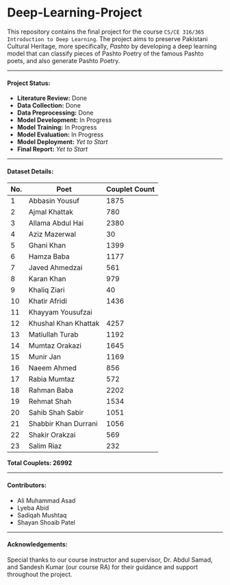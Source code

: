 # Deep-Learning-Project

This repository contains the final project for the course `CS/CE 316/365 Introduction to Deep Learning`. The project aims to preserve Pakistani Cultural Heritage, more specifically, _Pashto_ by developing a deep learning model that can classify pieces of Pashto Poetry of the famous Pashto poets, and also generate Pashto Poetry. 

---
#### Project Status:

- **Literature Review:** Done
- **Data Collection:** Done
- **Data Preprocessing:** Done
- **Model Development:** In Progress
- **Model Training:** In Progress
- **Model Evaluation:** In Progress
- **Model Deployment:** _Yet to Start_
- **Final Report:** _Yet to Start_

<!-- ---

#### Work Files

- [Collective OneDrive Link](https://habibuniversity-my.sharepoint.com/:f:/g/personal/aa07190_st_habib_edu_pk/EtjCMZRVWSZCn8NPJaJlWHIBHCCG6ym_-mj_Ph6HSP7f_w?e=5hyTu5)
- [Literature Sources Document](https://habibuniversity-my.sharepoint.com/:w:/r/personal/aa07190_st_habib_edu_pk/_layouts/15/Doc.aspx?sourcedoc=%7BF8F97C43-E2C4-4557-AB8C-698C9C07E2F9%7D&file=Literature%20Review%20-%20Compilation.docx&action=default&mobileredirect=true)
- [List of Pashto Poets](https://habibuniversity-my.sharepoint.com/:w:/r/personal/aa07190_st_habib_edu_pk/_layouts/15/Doc.aspx?sourcedoc=%7BFE9264B8-4A6C-47AA-BB06-115A401B9981%7D&file=Pashto%20Poets.docx&action=default&mobileredirect=true) -->

---
#### Dataset Details:

| **No.** | **Poet** | **Couplet Count** |
| --- | --- | --- |
| 1 | Abbasin Yousuf | 1875 |
| 2 | Ajmal Khattak | 780 |
| 3 | Allama Abdul Hai | 2380 |
| 4 | Aziz Mazerwal | 30 |
| 5 | Ghani Khan | 1399 |
| 6 | Hamza Baba | 1177 |
| 7 | Javed Ahmedzai | 561 |
| 8 | Karan Khan | 979 |
| 9 | Khaliq Ziari | 40 |
| 10 | Khatir Afridi | 1436 |
| 11 | Khayyam Yousufzai | |
| 12 | Khushal Khan Khattak | 4257 |
| 13 | Matiullah Turab | 1192 |
| 14 | Mumtaz Orakazi | 1645 |
| 15 | Munir Jan | 1169 |
| 16 | Naeem Ahmed | 856 |
| 17 | Rabia Mumtaz | 572 |
| 18 | Rahman Baba | 2202 |
| 19 | Rehmat Shah | 1534 |
| 20 | Sahib Shah Sabir | 1051 |
| 21 | Shabbir Khan Durrani | 1056 |
| 22 | Shakir Orakzai | 569 |
| 23 | Salim Riaz | 232 |

**Total Couplets: 26992**

---
#### Contributors:
- Ali Muhammad Asad
- Lyeba Abid
- Sadiqah Mushtaq
- Shayan Shoaib Patel

---
#### Acknowledgements:

Special thanks to our course instructor and supervisor, Dr. Abdul Samad, and Sandesh Kumar (our course RA) for their guidance and support throughout the project.
